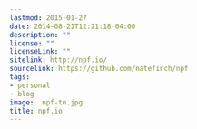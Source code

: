 ```yaml
---
lastmod: 2015-01-27
date: 2014-08-21T12:21:18-04:00
description: ""
license: ""
licenseLink: ""
sitelink: http://npf.io/
sourcelink: https://github.com/natefinch/npf
tags:
- personal
- blog
image:  npf-tn.jpg
title: npf.io
---
```


